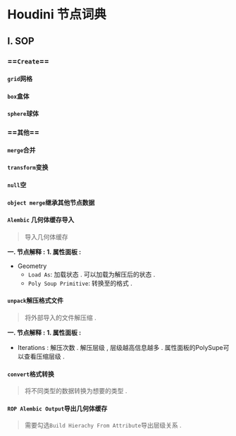 
# Houdini 节点词典

## Ⅰ. SOP

###  ==`Create`==


#### `grid`网格


#### `box`盒体


#### `sphere`球体


### ==`其他`==

#### `merge`合并

#### `transform`变换

#### `null`空 

#### `object merge`继承其他节点数据

#### `Alembic` 几何体缓存导入
>导入几何体缓存

**一. 节点解释 :**
**1. 属性面板 :**
- Geometry 
	- `Load As`:  加载状态 .  可以加载为解压后的状态 .
	- `Poly Soup Primitive`:  转换至的格式 .

#### `unpack`解压格式文件
>将外部导入的文件解压缩 .

**一. 节点解释 :**
**1. 属性面板 :**
- Iterations :  解压次数 .  解压层级 ,  层级越高信息越多 .  属性面板的PolySupe可以查看压缩层级 .

#### `convert`格式转换
>将不同类型的数据转换为想要的类型 .

#### `ROP Alembic Output`导出几何体缓存
>需要勾选`Build Hierachy From Attribute`导出层级关系 .

